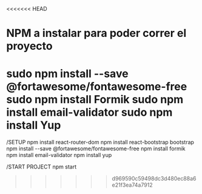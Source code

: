 <<<<<<< HEAD



# NPM a instalar para poder correr el proyecto
sudo npm install --save @fortawesome/fontawesome-free
sudo npm install Formik
sudo npm install email-validator
sudo npm install Yup
=======
/SETUP
npm install react-router-dom
npm install react-bootstrap bootstrap
npm install --save @fortawesome/fontawesome-free
npm install formik
npm install email-validator
npm install yup

/START PROJECT
npm start

>>>>>>> d969590c59498dc3d480ec88a6e21f3ea74a7912
